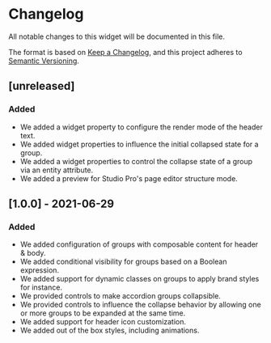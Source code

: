 # Changelog
All notable changes to this widget will be documented in this file.

The format is based on [Keep a Changelog](https://keepachangelog.com/en/1.0.0/), and this project adheres to [Semantic Versioning](https://semver.org/spec/v2.0.0.html).

## [unreleased]
### Added
- We added a widget property to configure the render mode of the header text.
- We added widget properties to influence the initial collapsed state for a group.
- We added a widget properties to control the collapse state of a group via an entity attribute.
- We added a preview for Studio Pro's page editor structure mode.

## [1.0.0] - 2021-06-29
### Added
-   We added configuration of groups with composable content for header & body.
-   We added conditional visibility for groups based on a Boolean expression.
-   We added support for dynamic classes on groups to apply brand styles for instance.
-   We provided controls to make accordion groups collapsible.
-   We provided controls to influence the collapse behavior by allowing one or more groups to be expanded at the same time.
-   We added support for header icon customization.
-   We added out of the box styles, including animations.
